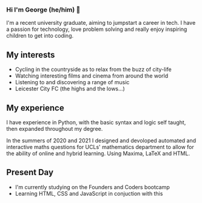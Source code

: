 ### Hi I'm George (he/him) 👋

I'm a recent university graduate, aiming to jumpstart a career in tech. I have a passion for technology, love problem solving and really enjoy inspiring children to get into coding. 

## My interests
- Cycling in the countryside as to relax from the buzz of city-life
- Watching interesting films and cinema from around the world
- Listening to and discovering a range of music
- Leicester City FC (the highs and the lows...)


## My experience
I have experience in Python, with the basic syntax and logic self taught, then expanded throughout my degree.

In the summers of 2020 and 2021 I designed and devoloped automated and interactive maths questions for UCLs' mathematics department to allow for the ability of online and hybrid learning. Using Maxima, LaTeX and HTML.


## Present Day
- I'm currently studying on the Founders and Coders bootcamp
- Learning HTML, CSS and JavaScript in conjuction with this 

<!--
**Glombort/Glombort** is a ✨ _special_ ✨ repository because its `README.md` (this file) appears on your GitHub profile.

Here are some ideas to get you started:

- 🔭 I’m currently working on ...
- 🌱 I’m currently learning ...
- 👯 I’m looking to collaborate on ...
- 🤔 I’m looking for help with ...
- 💬 Ask me about ...
- 📫 How to reach me: ...
- 😄 Pronouns: ...
- ⚡ Fun fact: ...
-->
